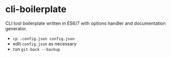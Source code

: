 # cli-boilerplate

CLI tool boilerplate written in ES6/7 with options handler and documentation generator.

- `cp .config.json config.json`
- edit `config.json` as necessary
- run `git-back --backup`

